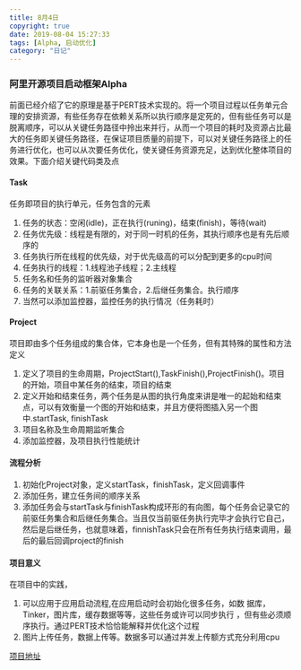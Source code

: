 ```yaml
---
title: 8月4日
copyright: true
date: 2019-08-04 15:27:33
tags: [Alpha, 启动优化]
category: "日记"
---
```

### 阿里开源项目启动框架Alpha
前面已经介绍了它的原理是基于PERT技术实现的。将一个项目过程以任务单元合理的安排资源，有些任务存在依赖关系所以执行顺序是定死的，但有些任务可以是脱离顺序，可以从关键任务路径中拎出来并行，从而一个项目的耗时及资源占比最大的任务即关键任务路径，在保证项目质量的前提下，可以对关键任务路径上的任务进行优化，也可以从次要任务优化，使关键任务资源充足，达到优化整体项目的效果。下面介绍关键代码类及点

#### Task
任务即项目的执行单元，任务包含的元素
1. 任务的状态：空闲(idle)，正在执行(runing)，结束(finish)，等待(wait)
2. 任务优先级：线程是有限的，对于同一时机的任务，其执行顺序也是有先后顺序的
3. 任务执行所在线程的优先级，对于优先级高的可以分配到更多的cpu时间
4. 任务执行的线程：1.线程池子线程；2.主线程
5. 任务名和任务的监听器对象集合
6. 任务的关联关系：1.前驱任务集合，2.后继任务集合。执行顺序
7. 当然可以添加监控器，监控任务的执行情况（任务耗时）
<!--more-->

#### Project 
项目即由多个任务组成的集合体，它本身也是一个任务，但有其特殊的属性和方法定义
1. 定义了项目的生命周期，ProjectStart(),TaskFinish(),ProjectFinish()。项目的开始，项目中某任务的结束，项目的结束
2. 定义开始和结束任务，两个任务是从图的执行角度来讲是唯一的起始和结束点，可以有效衡量一个图的开始和结束，并且方便将图插入另一个图中.startTask, finishTask
3. 项目名称及生命周期监听集合 
4. 添加监控器，及项目执行性能统计

#### 流程分析
1. 初始化Project对象，定义startTask，finishTask，定义回调事件
2. 添加任务，建立任务间的顺序关系
3. 添加任务会与startTask与finishTask构成环形的有向图，每个任务会记录它的前驱任务集合和后继任务集合。当且仅当前驱任务执行完毕才会执行它自己，然后是后继任务，也就意味着，finnishTask只会在所有任务执行结束调用，最后的最后回调project的finish


#### 项目意义
在项目中的实践，
1. 可以应用于应用启动流程,在应用启动时会初始化很多任务，如数
据库，Tinker，图片库，缓存数据等等，这些任务或许可以同步执行
，但有些必须顺序执行。通过PERT技术恰恰能解释并优化这个过程
2. 图片上传任务，数据上传等。数据多可以通过并发上传额方式充分利用cpu

[项目地址](https://github.com/alibaba/alpha)
